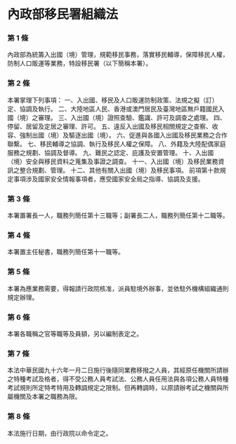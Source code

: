 # 內政部移民署組織法

### 第 1 條

內政部為統籌入出國（境）管理，規範移民事務，落實移民輔導，保障移民人權，防制人口販運等業務，特設移民署（以下簡稱本署）。

### 第 2 條

本署掌理下列事項：
一、入出國、移民及人口販運防制政策、法規之擬（訂）定、協調及執行。
二、大陸地區人民、香港或澳門居民及臺灣地區無戶籍國民入國（境）之審理。
三、入出國（境）證照查驗、鑑識、許可及調查之處理。
四、停留、居留及定居之審理、許可。
五、違反入出國及移民相關規定之查察、收容、強制出國（境）及驅逐出國（境）。
六、促進與各國入出國及移民業務之合作聯繫。
七、移民輔導之協調、執行及移民人權之保障。
八、外籍及大陸配偶家庭服務之規劃、協調及督導。
九、難民之認定、庇護及安置管理。
十、入出國（境）安全與移民資料之蒐集及事證之調查。
十一、入出國（境）及移民業務資訊之整合規劃、管理。
十二、其他有關入出國（境）及移民事項。
前項第十款規定事項涉及國家安全情報事項者，應受國家安全局之指導、協調及支援。

### 第 3 條

本署置署長一人，職務列簡任第十三職等；副署長二人，職務列簡任第十二職等。

### 第 4 條

本署置主任秘書，職務列簡任第十一職等。

### 第 5 條

本署為應業務需要，得報請行政院核准，派員駐境外辦事，並依駐外機構組織通則規定辦理。

### 第 6 條

本署各職稱之官等職等及員額，另以編制表定之。

### 第 7 條

本法中華民國九十六年一月二日施行後隨同業務移撥之人員，其經原任機關所請辦之特種考試及格者，得不受公務人員考試法、公務人員任用法與各項公務人員特種考試規則所定特考特用及轉調規定之限制。但再轉調時，以原請辦考試之機關與所屬機關及本署之職務為限。

### 第 8 條

本法施行日期，由行政院以命令定之。
